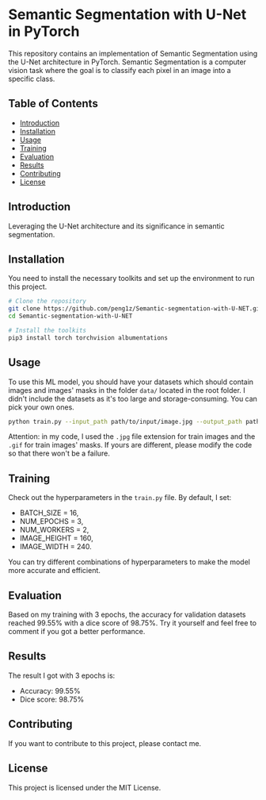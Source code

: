 # Semantic Segmentation with U-Net in PyTorch
This repository contains an implementation of Semantic Segmentation using the U-Net architecture in PyTorch. Semantic Segmentation is a computer vision task where the goal is to classify each pixel in an image into a specific class.

## Table of Contents
- [Introduction](#introduction)
- [Installation](#installation)
- [Usage](#usage)
- [Training](#training)
- [Evaluation](#evaluation)
- [Results](#results)
- [Contributing](#contributing)
- [License](#license)

## Introduction

Leveraging the U-Net architecture and its significance in semantic segmentation.

## Installation

You need to install the necessary toolkits and set up the environment to run this project. 

```bash
# Clone the repository
git clone https://github.com/peng1z/Semantic-segmentation-with-U-NET.git
cd Semantic-segmentation-with-U-NET

# Install the toolkits
pip3 install torch torchvision albumentations
```

## Usage

To use this ML model, you should have your datasets which should contain images and images' masks in the folder ```data/``` located in the root folder. I didn't include the datasets as it's too large and storage-consuming. You can pick your own ones.

```bash
python train.py --input_path path/to/input/image.jpg --output_path path/to/save/output/mask.gif
```

Attention: in my code, I used the ```.jpg``` file extension for train images and the ```.gif``` for train images' masks. If yours are different, please modify the code so that there won't be a failure.

## Training

Check out the hyperparameters in the ```train.py``` file. By default, I set: 
- BATCH_SIZE = 16, 
- NUM_EPOCHS = 3,
- NUM_WORKERS = 2,
- IMAGE_HEIGHT = 160,
- IMAGE_WIDTH = 240.

You can try different combinations of hyperparameters to make the model more accurate and efficient.

## Evaluation

Based on my training with 3 epochs, the accuracy for validation datasets reached 99.55% with a dice score of 98.75%. Try it yourself and feel free to comment if you got a better performance.

## Results

The result I got with 3 epochs is:
- Accuracy: 99.55%
- Dice score: 98.75%

## Contributing

If you want to contribute to this project, please contact me.

## License

This project is licensed under the MIT License.